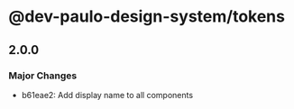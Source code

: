 # @dev-paulo-design-system/tokens

## 2.0.0

### Major Changes

- b61eae2: Add display name to all components
